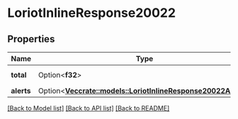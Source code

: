 # LoriotInlineResponse20022

## Properties

Name | Type | Description | Notes
------------ | ------------- | ------------- | -------------
**total** | Option<**f32**> | The amount of alerts | [optional]
**alerts** | Option<[**Vec<crate::models::LoriotInlineResponse20022Alerts>**](inline_response_200_22_alerts.md)> |  | [optional]

[[Back to Model list]](../README.md#documentation-for-models) [[Back to API list]](../README.md#documentation-for-api-endpoints) [[Back to README]](../README.md)


